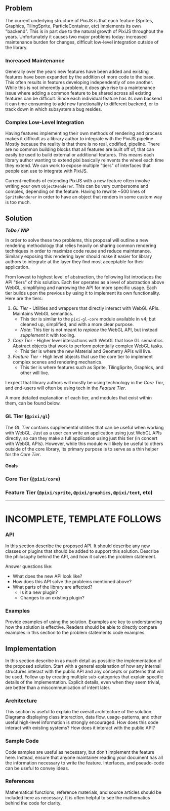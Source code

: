 ## Problem

The current underlying structure of PixiJS is that each feature (Sprites, Graphics, TilingSprite,
ParticleContainer, etc) implements its own "backend". This is in part due to the natural growth of
PixiJS throughout the years. Unfortunately it causes two major problems today: increased maintenance
burden for changes, difficult low-level integration outside of the library.

### Increased Maintenance

Generally over the years new features have been added and existing features have been expanded by
the addition of more code to the base. This often results in features developing independently of
one another. While this is not inherently a problem, it does give rise to a maintenance issue where
adding a common feature to be shared across all existing features can be difficult. Since each
individual feature has its own backend it can time consuming to add new functionality to different
backend, or to track down in which subsystem a bug resides.

### Complex Low-Level Integration

Having features implementing their own methods of rendering and process makes it difficult as a
library author to integrate with the PixiJS pipeline. Mostly because the reality is that there is no
real, codified, pipeline. There are no common building blocks that all features are built off of,
that can easily be used to build external or additional features. This means each library author
wanting to extend pixi basically reinvents the wheel each time they extend. We can work to expose
multiple "tiers" of interfaces that people can use to integrate with PixiJS.

Current methods of extending PixiJS with a new feature often involve writing your own
`ObjectRenderer`. This can be very cumbersome and complex, depending on the feature. Having to
rewrite ~500 lines of `SpriteRenderer` in order to have an object that renders in some custom way
is too much.

## Solution

**_ToDo / WIP_**

In order to solve these two problems, this proposal will outline a new rendering methodology that
relies heavily on sharing common rendering techniques in order to maximize code reuse and reduce
maintenance. Similarly exposing this rendering layer should make it easier for library authors to
integrate at the layer they find most acceptable for their application.

From lowest to highest level of abstraction, the following list introduces the API "tiers" of this
solution. Each tier operates as a level of abstraction above WebGL, simplifying and narrowing
the API for more specific usage. Each tier builds upon the previous by using it to implement its own
functionality. Here are the tiers:

1. *GL Tier* - Utilities and wrappers that directly interact with WebGL APIs. Maintains WebGL semantics.
    - This tier is similar to the `pixi-gl-core` module available in v4; but cleaned up, simplified, and with a more clear purpose.
    - _Note_: This tier is not meant to _replace_ the WebGL API, but instead _supplement_ it with tooling.
2. *Core Tier* - Higher level interactions with WebGL that lose GL semantics. Abstract objects that work to perform potentially complex WebGL tasks.
    - This tier is where the new Material and Geometry APIs will live.
3. *Feature Tier* - High level objects that use the core tier to implement complex scenes and rendering mechanics.
    - This tier is where features such as Sprite, TilingSprite, Graphics, and other will live.

I expect that library authors will mostly be using technology in the *Core Tier*, and end-users
will often be using tech in the *Feature Tier*.

A more detailed explanation of each tier, and modules that exist within them, can be found below.

### GL Tier (`@pixi/gl`)

The *GL Tier* contains supplemental utilities that can be useful when working with WebGL. Just as
a user can write an application using just WebGL APIs directly, so can they make a full application
using just this tier (in concert with WebGL APIs). However, while this module will likely be useful
to others outside of the core library, its primary purpose is to serve as a thin helper for the
*Core Tier*.

#### Goals



### Core Tier (`@pixi/core`)

### Feature Tier (`@pixi/sprite`, `@pixi/graphics`, `@pixi/text`, etc)




--------

# INCOMPLETE, TEMPLATE FOLLOWS



### API

In this section describe the proposed API. It should describe any new classes or plugins that should
be added to support this solution. Describe the philosophy behind the API, and how it solves the
problem statement.

Answer questions like:

- What does the new API look like?
- How does this API solve the problems mentioned above?
- What parts of the library are affected?
    * Is it a new plugin?
    * Changes to an existing plugin?

### Examples

Provide examples of using the solution. Examples are key to understanding how the solution is effective.
Readers should be able to directly compare examples in this section to the problem statements code
examples.

## Implementation

In this section describe in as much detail as possible the implementation of the proposed solution.
Start with a general explanation of how any internal structures interact with the public API and
any concepts or patterns that will be used. Follow up by creating multiple sub-categories that
explain specific details of the implementation. Explicit details, even when they seem trivial, are
better than a miscommunication of intent later.

### Architecture

This section is useful to explain the overall architecture of the solution. Diagrams displaying
class interaction, data flow, usage-patterns, and other useful high-level information is strongly
encouraged. How does this code interact with existing systems? How does it interact with the
public API?

### Sample Code

Code samples are useful as necessary, but don't implement the feature here. Instead, ensure that
anyone maintainer reading your document has all the information necessary to write the feature.
Interfaces, and pseudo-code can be useful to convey ideas.

### References

Mathematical functions, reference materials, and source articles should be included here as necessary.
It is often helpful to see the mathematics behind the code for clarity.